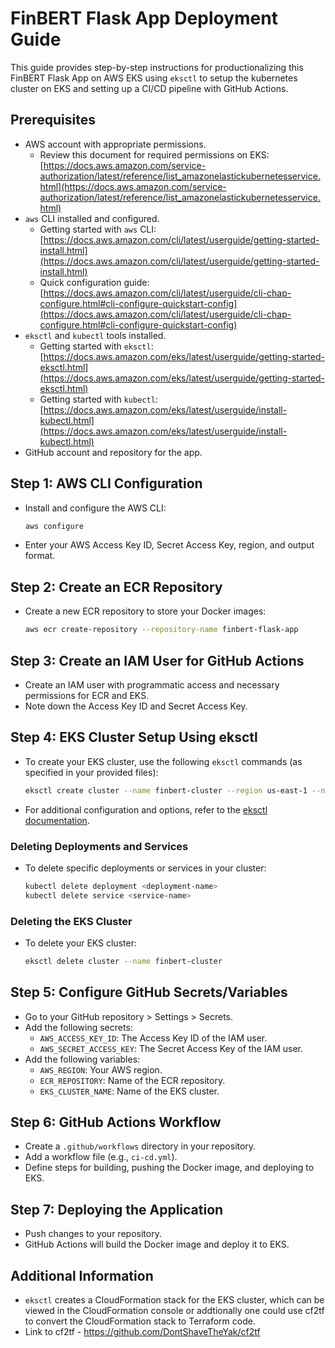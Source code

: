 
# FinBERT Flask App Deployment Guide

This guide provides step-by-step instructions for productionalizing this FinBERT Flask App on AWS EKS using `eksctl` to setup the kubernetes cluster on EKS and setting up a CI/CD pipeline with GitHub Actions.

## Prerequisites

- AWS account with appropriate permissions.
    - Review this document for required permissions on EKS: [https://docs.aws.amazon.com/service-authorization/latest/reference/list_amazonelastickubernetesservice.html](https://docs.aws.amazon.com/service-authorization/latest/reference/list_amazonelastickubernetesservice.html)
- `aws` CLI installed and configured.
    - Getting started with `aws` CLI: [https://docs.aws.amazon.com/cli/latest/userguide/getting-started-install.html](https://docs.aws.amazon.com/cli/latest/userguide/getting-started-install.html)
    - Quick configuration guide: [https://docs.aws.amazon.com/cli/latest/userguide/cli-chap-configure.html#cli-configure-quickstart-config](https://docs.aws.amazon.com/cli/latest/userguide/cli-chap-configure.html#cli-configure-quickstart-config)
- `eksctl` and `kubectl` tools installed.
    - Getting started with `eksctl`: [https://docs.aws.amazon.com/eks/latest/userguide/getting-started-eksctl.html](https://docs.aws.amazon.com/eks/latest/userguide/getting-started-eksctl.html)
    - Getting started with `kubectl`: [https://docs.aws.amazon.com/eks/latest/userguide/install-kubectl.html](https://docs.aws.amazon.com/eks/latest/userguide/install-kubectl.html)
- GitHub account and repository for the app.

## Step 1: AWS CLI Configuration

- Install and configure the AWS CLI:
  ```bash
  aws configure
  ```
- Enter your AWS Access Key ID, Secret Access Key, region, and output format.

## Step 2: Create an ECR Repository

- Create a new ECR repository to store your Docker images:
  ```bash
  aws ecr create-repository --repository-name finbert-flask-app
  ```

## Step 3: Create an IAM User for GitHub Actions

- Create an IAM user with programmatic access and necessary permissions for ECR and EKS.
- Note down the Access Key ID and Secret Access Key.

## Step 4: EKS Cluster Setup Using eksctl

- To create your EKS cluster, use the following `eksctl` commands (as specified in your provided files):
  ```bash
  eksctl create cluster --name finbert-cluster --region us-east-1 --node-type t3.small --node-ami-family Ubuntu2004 --nodes-min 2 --nodes-max 3 # --dry-run # uncomment to do a dry run to validate the cluster config
  ```
- For additional configuration and options, refer to the [eksctl documentation](https://eksctl.io/).

### Deleting Deployments and Services

- To delete specific deployments or services in your cluster:
  ```bash
  kubectl delete deployment <deployment-name>
  kubectl delete service <service-name>
  ```

### Deleting the EKS Cluster

- To delete your EKS cluster:
  ```bash
  eksctl delete cluster --name finbert-cluster
  ```

## Step 5: Configure GitHub Secrets/Variables

- Go to your GitHub repository > Settings > Secrets.
- Add the following secrets:
  - `AWS_ACCESS_KEY_ID`: The Access Key ID of the IAM user.
  - `AWS_SECRET_ACCESS_KEY`: The Secret Access Key of the IAM user.
- Add the following variables:
  - `AWS_REGION`: Your AWS region.
  - `ECR_REPOSITORY`: Name of the ECR repository.
  - `EKS_CLUSTER_NAME`: Name of the EKS cluster.

## Step 6: GitHub Actions Workflow

- Create a `.github/workflows` directory in your repository.
- Add a workflow file (e.g., `ci-cd.yml`).
- Define steps for building, pushing the Docker image, and deploying to EKS.

## Step 7: Deploying the Application

- Push changes to your repository.
- GitHub Actions will build the Docker image and deploy it to EKS.

## Additional Information

- `eksctl` creates a CloudFormation stack for the EKS cluster, which can be viewed in the CloudFormation console or addtionally one could use cf2tf to convert the CloudFormation stack to Terraform code.
- Link to cf2tf - https://github.com/DontShaveTheYak/cf2tf